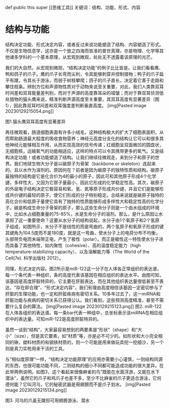 def:public this super [[思维工具]]
关键词：结构、功能、形式、内容



# 结构与功能

结构决定功能、形式决定内容，或者反过来说功能塑造了结构、内容塑造了形式。不仅是生物信息学，这亦是一个放之四海而皆准的普世真理，亦是物理、化学等其他诸多学科的一个基本原理，从宏观到微观，处处无不透露着该原理的光芒。

我们的大自然，从宏观到微观，“结构决定功能”的例子比比皆是。让我们看看鹰、鸭和鸽子的爪子。鹰的爪子长弯而尖利，令其能够刺穿并控制猎物；鸭子的爪子扁平有蹼，令其长于游泳，而弱于树枝攀爬；鸽子的爪子直长，决定着它善于走路和攀住枝条。辨别方位和声源物性质对于动物来说至关重要，对此，我们人类靠双耳时间差和双耳能量差判别，而对于声源的高度靠耳朵的褶皱；而对于靠双耳侦测低处猎物的猫头鹰来说，精准判断声源高度至关重要，其双耳高度有显著差异（图1），因此靠双耳时间差和双耳强度差判断垂直高度。
[img[Pasted image 20230129215054.png]]

图1.猫头鹰双耳高度有显著差异

再往微观看，肠道细胞表面有许多小绒毛，这种结构极大的扩大了细胞表面积，从而帮助肠道最大程度的吸收食物营养；神经元高度分支化的结构让它可以和很多其他神经元能够相互作用，从而实现高效的信号传递；红细胞呈双面微凹的圆盘状，无细胞核，运输氧气的功能相适应，这样的特点可以令其携带更多的氧气。又是结构决定功能！或者功能塑造了结构。让我们继续往微观走，来到分子和原子的世界。我们地球生物大分子是以碳原子为骨架（backbone or skeleton）连起来的，且以水作为溶剂的。原因何在？前者是因为碳原子的独特性质和结构。碳原子最独特的结构是它是化合价为4的最小的原子，因此可和其他原子形成4个化学键，多样性大，又因为它原子量最小，因此它形成的化学稳定性高。其次，碳原子的外层电子结构决定它极容易和氧、氢、氮等原子形成共价键，并且它们是能够形成共价键的最轻的原子，使它们形成的分子特别稳定。总结来说就是碳原子独特的高化合价和低原子量使它具有了独特的性质能够形成多样性大和稳定性高的化学分子。碳是构成生命分子骨架的原子，那么这些生命分子则是一个由水组成的环境中，比如水占细胞重量的75-85%，水是生命分子的溶剂。那么，是什么原因让水承担了这一重要使命？这要从水分子的结构说起，水分子由1个氧原子和2个氢原子组成，如图所示，水分子不是线性的而是弯曲的，两个氢原子和氧原子形成的键其键角为104.5度而不是180度，就是这一弯曲，使水分子上的电荷分布不均衡，头部带负电而末端带正电，产生了极性（polar）。而正是极性这一特性使水分子进而具备了其他特性，如内聚性（cohesive）、高的温度稳定能力（high temperature-stabilizing capacity）、以及溶解能力等（The World of the Cell(7e). 科学出版社 2012）。

同理，形式决定内容。图2所示是miR-122这一分子在人体各正常组织的表达谱，每一个条代表一种组织，条的高度代表该基因在相应组织的表达水平。由图可知，该基因是高度肝脏特异的，它主要在肝脏表达，而在其他组织表达量很低甚至不表达，“存在即合理”、“形式决定内容”，我们有理由高度相信该基因一定密切参与了肝脏的生理功能，也一定和肝脏疾病有密切关系。10多年过去了，这一miRNA和肝脏功能与疾病的密切关系已获得公认。我们看到，这些预测高度精准，甚至不需要什么复杂的算法。
[img[Pasted image 20230129215123.png]]
图2. miR-122在人体各组织的表达谱。每一条bar代表一种组中，总坐标表示该miRNA在相应组织中的表达量。可知miR-122是高度肝脏特异的。

虽然一谈到“结构”，大家最容易想到的两要素是“形状”（shape）和“大小”（size），但是其它要素，如“材质”等，亦是必不可少的。如形状和大小完全相同的锹，塑料材质的和钢铁材质的，则一个可能是用来做玩具挖一挖细沙，另一个则是真刀实枪用来干活的工具。

与“相似度原理”一样，“结构决定功能原理”的应用亦需要小心谨慎，一则结构同源的东西，也很可能功能不同，二则结构的细小不同都可能造成功能的很大差异。在此举两例说明。如图3，这个看起来很像麻雀的鸟“既能在水面浮游，又能在水下潜泳”，虽然它的爪子和鸡爪子也差不多，至少不比麻雀的爪子更适合游泳，它何德何能？它叫河乌，它的秘密武器是用翅膀而不是爪子划水。
[img[Pasted image 20230129215134.png]]

图3. 河乌的爪虽无蹼但可用翅膀游泳、潜水